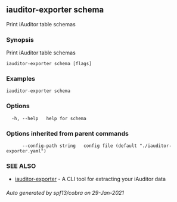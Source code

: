 ## iauditor-exporter schema

Print iAuditor table schemas

### Synopsis

Print iAuditor table schemas

```
iauditor-exporter schema [flags]
```

### Examples

```
iauditor-exporter schema
```

### Options

```
  -h, --help   help for schema
```

### Options inherited from parent commands

```
      --config-path string   config file (default "./iauditor-exporter.yaml")
```

### SEE ALSO

* [iauditor-exporter](iauditor-exporter.md)	 - A CLI tool for extracting your iAuditor data

###### Auto generated by spf13/cobra on 29-Jan-2021
